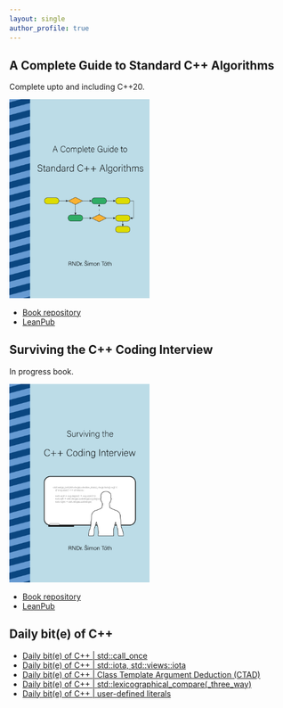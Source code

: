 ```yaml
---
layout: single
author_profile: true
---
```


## A Complete Guide to Standard C++ Algorithms

Complete upto and including C++20.

[<img src="assets/images/book_algorithms_cover.png" width="50%">](https://leanpub.com/cpp-algorithms-guide)

- [Book repository](https://github.com/HappyCerberus/book-cpp-algorithms)
- [LeanPub](https://leanpub.com/cpp-algorithms-guide)

## Surviving the C++ Coding Interview

In progress book.

[<img src="assets/images/book_coding_interview_cover.png" width="50%">](https://leanpub.com/cpp-coding-interview)

- [Book repository](https://leanpub.com/cpp-coding-interview)
- [LeanPub](https://leanpub.com/cpp-coding-interview)

## Daily bit(e) of C++

<ul>
<!-- SUBSTACK:START --><li><a href="https://medium.com/@simontoth/daily-bit-e-of-c-std-call-once-790f0e2df803?source=rss-1e1de1006a93------2">Daily bit&lpar;e&rpar; of C++ | std::call_once</a></li><li><a href="https://medium.com/@simontoth/daily-bit-e-of-c-std-iota-std-views-iota-c2cc51068d26?source=rss-1e1de1006a93------2">Daily bit&lpar;e&rpar; of C++ | std::iota, std::views::iota</a></li><li><a href="https://medium.com/@simontoth/daily-bit-e-of-c-class-template-argument-deduction-ctad-f0886131c129?source=rss-1e1de1006a93------2">Daily bit&lpar;e&rpar; of C++ | Class Template Argument Deduction &lpar;CTAD&rpar;</a></li><li><a href="https://medium.com/@simontoth/daily-bit-e-of-c-std-lexicographical-compare-three-way-d78e1d945cae?source=rss-1e1de1006a93------2">Daily bit&lpar;e&rpar; of C++ | std::lexicographical_compare&lpar;_three_way&rpar;</a></li><li><a href="https://medium.com/@simontoth/daily-bit-e-of-c-user-defined-literals-83147b5fd2af?source=rss-1e1de1006a93------2">Daily bit&lpar;e&rpar; of C++ | user-defined literals</a></li><!-- SUBSTACK:END -->
</ul>